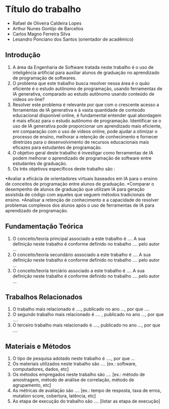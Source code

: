 # Título do trabalho

* Rafael de Oliveira Caldeira Lopes
* Arthur Nunes Gontijo de Barcellos
* Carlos Magno Ferreira Silva
* Lesandro Ponciano dos Santos (orientador de acadêmico)

## Introdução

1. A área da Engenharia de Software tratada neste trabalho é o uso de inteligência artificial para auxiliar alunos de graduação no aprendizado de programação de softwares.
1. O problema que este trabalho busca resolver nessa área é o quão eficiente é o estudo autônomo de programação, usando ferramentas de IA generativa, comparado ao estudo autônomo usando conteúdo de vídeos on-line?
1. Resolver este problema é relevante por que com o crescente acesso a ferramentas de IA generativa e à vasta quantidade de conteúdo educacional disponível online, é fundamental entender qual abordagem é mais eficaz para o estudo autônomo de programação. Identificar se o uso de IA generativa pode proporcionar um aprendizado mais eficiente, em comparação com o uso de vídeos online, pode ajudar a otimizar o processo de ensino, melhorar a retenção de conhecimento e fornecer diretrizes para o desenvolvimento de recursos educacionais mais eficazes para estudantes de programação.
1. O objetivo geral deste trabalho é investigar como ferramentas de IA podem melhorar o aprendizado de programação de software entre estudantes de graduação.
1. Os três objetivos específicos deste trabalho são :

•Avaliar a eficácia de orientadores virtuais baseados em IA para o ensino de conceitos de programação entre alunos de graduação.
•Comparar o desempenho de alunos de graduação que utilizam IA para geração assistida de código com aqueles que seguem métodos tradicionais de ensino.
•Analisar a retenção de conhecimento e a capacidade de resolver problemas complexos dos alunos após o uso de ferramentas de IA para aprendizado de programação.


## Fundamentação Teórica

1. O conceito/teoria principal associado a este trabalho é ....  A sua definição neste trabalho  é conforme definido no trabalho .... pelo autor ...
1. O conceito/teoria secundário associado a este trabalho é ....  A sua definição neste trabalho é conforme definido no trabalho .... pelo autor ...
1. O conceito/teoria terciário associado a este trabalho é ....  A sua definição neste trabalho é conforme definido no trabalho .... pelo autor ...

## Trabalhos Relacionados

1. O trabalho mais relacionado é ...., publicado no ano ..., por que ....
1. O segundo trabalho mais relacionado é .... , publicado no ano ..., por que ....
1. O terceiro trabalho mais relacionado é ...., publicado no ano ...,  por que ....

## Materiais e Métodos

1. O tipo de pesquisa adotado neste trabalho é ...., por que ...
1. Os materiais utilizados neste trabalho são .... [ex.: software, computadores, dados, etc]
1. Os métodos empregados neste trabalho são .... [ex.: método de amostragem, método de análise de correlação, método de agrupamento, etc]
1. As métricas de avaliação são .... [ex.: tempo de resposta, taxa de erros, mutation score, cobertura, latência, etc]
1. As etapa de execução do trabalho são .... [listar as etapa de execução]
